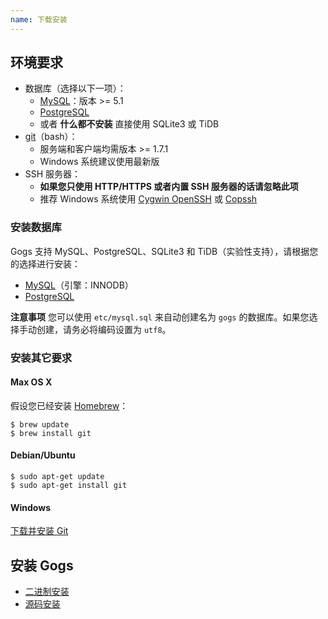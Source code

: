 ```yaml
---
name: 下载安装
---
```


## 环境要求

- 数据库（选择以下一项）：
    - [MySQL](http://dev.mysql.com)：版本 >= 5.1
    - [PostgreSQL](http://www.postgresql.org/)
    - 或者 **什么都不安装** 直接使用 SQLite3 或 TiDB
- [git](http://git-scm.com/)（bash）：
    - 服务端和客户端均需版本 >= 1.7.1
    - Windows 系统建议使用最新版
- SSH 服务器：
    - **如果您只使用 HTTP/HTTPS 或者内置 SSH 服务器的话请忽略此项**
    - 推荐 Windows 系统使用 [Cygwin OpenSSH](http://docs.oracle.com/cd/E24628_01/install.121/e22624/preinstall_req_cygwin_ssh.htm) 或 [Copssh](https://www.itefix.net/copssh)

### 安装数据库

Gogs 支持 MySQL、PostgreSQL、SQLite3 和 TiDB（实验性支持），请根据您的选择进行安装：

- [MySQL](http://dev.mysql.com/downloads/mysql/)（引擎：INNODB）
- [PostgreSQL](http://www.postgresql.org/download/)

**注意事项** 您可以使用 `etc/mysql.sql` 来自动创建名为 `gogs` 的数据库。如果您选择手动创建，请务必将编码设置为 `utf8`。

### 安装其它要求

#### Max OS X

假设您已经安装 [Homebrew](http://brew.sh/)：

```
$ brew update
$ brew install git
```

#### Debian/Ubuntu

```
$ sudo apt-get update
$ sudo apt-get install git
```

#### Windows

[下载并安装 Git](http://git-scm.com/downloads)

## 安装 Gogs

- [二进制安装](http://gogs.io/docs/installation/install_from_binary.html)
- [源码安装](http://gogs.io/docs/installation/install_from_source.html)
